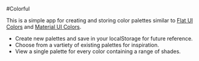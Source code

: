 #Colorful

This is a simple app for creating and storing color palettes similar to [Flat UI Colors](https://flatuicolors.com/) and [Material UI Colors](http://materialuicolors.co/?utm_source=launchers).

- Create new palettes and save in your localStorage for future reference.
- Choose from a vartiety of existing palettes for inspiration.
- View a single palette for every color containing a range of shades.
